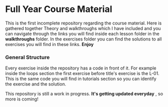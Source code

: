 # Full Year Course Material

This is the first incomplete repository regarding the course material. Here is gathered
together Theory and walkthroughs which I have included and you can navigate through the
links you will find inside each lesson folder in the **walkthroughs** folder. In the exercises folder you can find the solutions to all exercises you will find in these links. **Enjoy**

### General Structure

Every exercise inside the repository has a code in front of it. For example inside the loops section
the first exercise before title's exercise is the L-01. This is the same code you will find in tutorials
section so you can identify the exercise and the solution.

This repository is still a work in progress. **It's getting updated everyday** , so more is coming!
